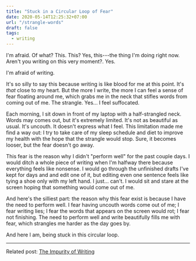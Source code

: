```yaml
---
title: "Stuck in a Circular Loop of Fear"
date: 2020-05-14T12:25:32+07:00
url: "/strangle-words"
draft: false
tags:
  - writing
---
```


I'm afraid. Of what? This. This? Yes, this---the thing I'm doing right now. Aren't you writing on this very moment?. Yes.

I'm afraid of writing.

It's so silly to say this because writing is like blood for me at this point. It's _that_ close to my heart. But the more I write, the more I can feel a sense of fear floating around me, which grabs me in the neck that stifles words from coming out of me. The strangle. Yes... I feel suffocated.

Each morning, I sit down in front of my laptop with a half-strangled neck. Words may comes out, but it's extremely limited. It's not as beautiful as usual. It's uncouth. It doesn't express what I feel. This limitation made me find a way out: I try to take care of my sleep schedule and diet to improve my health with the hope that the strangle would stop. Sure, it becomes looser, but the fear doesn't go away.

This fear is the reason why I didn't "perform well" for the past couple days. I would ditch a whole piece of writing when I'm halfway there because everything feels like nonsense. I would go through the unfinished drafts I've kept for days and and edit one of it, but editing even one sentence feels like tying a shoe only with my left hand. I just... can't. I would sit and stare at the screen hoping that something would come out of me.

And here's the silliest part: the reason why this fear exist is because I have the need to perform well. I fear having uncouth words come out of me; I fear writing lies; I fear the words that appears on the screen would rot; I fear not finishing. The need to perform well and write beautifully fills me with fear, which strangles me harder as the day goes by.

And here I am, being stuck in this circular loop.

---

Related post: [The Impurity of Writing](/need-create)